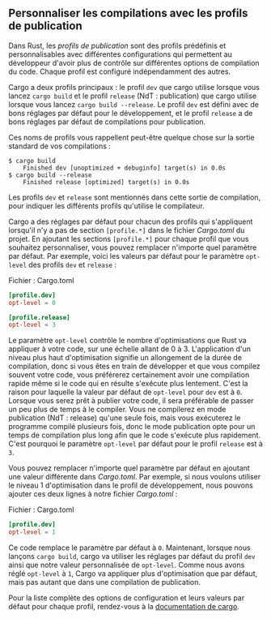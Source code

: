 <!--
## Customizing Builds with Release Profiles
-->

## Personnaliser les compilations avec les profils de publication

<!--
In Rust, *release profiles* are predefined and customizable profiles with
different configurations that allow a programmer to have more control over
various options for compiling code. Each profile is configured independently of
the others.
-->

Dans Rust, les *profils de publication* sont des profils prédéfinis et
personnalisables avec différentes configurations qui permettent au développeur
d'avoir plus de contrôle sur différentes options de compilation du code. Chaque
profil est configuré indépendamment des autres.

<!--
Cargo has two main profiles: the `dev` profile Cargo uses when you run `cargo
build` and the `release` profile Cargo uses when you run `cargo build
--release`. The `dev` profile is defined with good defaults for development,
and the `release` profile has good defaults for release builds.
-->

Cargo a deux profils principaux : le profil `dev` que cargo utilise lorsque vous
lancez `cargo build` et le profil `release` (NdT : publication) que cargo
utilise lorsque vous lancez `cargo build --release`. Le profil `dev` est défini
avec de bons réglages par défaut pour le développement, et le profil `release` a
de bons réglages par défaut de compilations pour publication.

<!--
These profile names might be familiar from the output of your builds:
-->

Ces noms de profils vous rappellent peut-être quelque chose sur la sortie
standard de vos compilations :

<!--
<!-- manual-regeneration
anywhere, run:
cargo build
cargo build --release
and ensure output below is accurate
-- >
-->

<!--
```console
$ cargo build
    Finished dev [unoptimized + debuginfo] target(s) in 0.0s
$ cargo build --release
    Finished release [optimized] target(s) in 0.0s
```
-->

```console
$ cargo build
    Finished dev [unoptimized + debuginfo] target(s) in 0.0s
$ cargo build --release
    Finished release [optimized] target(s) in 0.0s
```

<!--
The `dev` and `release` shown in this build output indicate that the compiler
is using different profiles.
-->

Les profils `dev` et `release` sont mentionnés dans cette sortie de compilation,
pour indiquer les différents profils qu'utilise le compilateur.

<!--
Cargo has default settings for each of the profiles that apply when there
aren’t any `[profile.*]` sections in the project’s *Cargo.toml* file. By adding
`[profile.*]` sections for any profile you want to customize, you can override
any subset of the default settings. For example, here are the default values
for the `opt-level` setting for the `dev` and `release` profiles:
-->

Cargo a des réglages par défaut pour chacun des profils qui s'appliquent
lorsqu'il n'y a pas de section `[profile.*]` dans le fichier *Cargo.toml* du
projet. En ajoutant les sections `[profile.*]` pour chaque profil que vous
souhaitez personnaliser, vous pouvez remplacer n'importe quel paramètre par
défaut. Par exemple, voici les valeurs par défaut pour le paramètre `opt-level`
des profils `dev` et `release` :

<!--
<span class="filename">Filename: Cargo.toml</span>
-->

<span class="filename">Fichier : Cargo.toml</span>

<!--
```toml
[profile.dev]
opt-level = 0

[profile.release]
opt-level = 3
```
-->

```toml
[profile.dev]
opt-level = 0

[profile.release]
opt-level = 3
```

<!--
The `opt-level` setting controls the number of optimizations Rust will apply to
your code, with a range of 0 to 3. Applying more optimizations extends
compiling time, so if you’re in development and compiling your code often,
you’ll want faster compiling even if the resulting code runs slower. That is
the reason the default `opt-level` for `dev` is `0`. When you’re ready to
release your code, it’s best to spend more time compiling. You’ll only compile
in release mode once, but you’ll run the compiled program many times, so
release mode trades longer compile time for code that runs faster. That is why
the default `opt-level` for the `release` profile is `3`.
-->

Le paramètre `opt-level` contrôle le nombre d'optimisations que Rust va
appliquer à votre code, sur une échelle allant de 0 à 3. L'application d'un
niveau plus haut d'optimisation signifie un allongement de la durée de
compilation, donc si vous êtes en train de développer et que vous compilez
souvent votre code, vous préférerez certainement avoir une compilation rapide
même si le code qui en résulte s'exécute plus lentement. C'est la raison pour
laquelle la valeur par défaut de `opt-level` pour `dev` est à `0`. Lorsque vous
serez prêt à publier votre code, il sera préférable de passer un peu plus de
temps à le compiler. Vous ne compilerez en mode publication (NdT : release)
qu'une seule fois, mais vous exécuterez le programme compilé plusieurs fois,
donc le mode publication opte pour un temps de compilation plus long afin que le
code s'exécute plus rapidement. C'est pourquoi le paramètre `opt-level` par
défaut pour le profil `release` est à `3`.

<!--
You can override any default setting by adding a different value for it in
*Cargo.toml*. For example, if we want to use optimization level 1 in the
development profile, we can add these two lines to our project’s *Cargo.toml*
file:
-->

Vous pouvez remplacer n'importe quel paramètre par défaut en ajoutant une valeur
différente dans *Cargo.toml*. Par exemple, si nous voulons utiliser le niveau 1
d'optimisation dans le profil de développement, nous pouvons ajouter ces deux
lignes à notre fichier *Cargo.toml* :

<!--
<span class="filename">Filename: Cargo.toml</span>
-->

<span class="filename">Fichier : Cargo.toml</span>

<!--
```toml
[profile.dev]
opt-level = 1
```
-->

```toml
[profile.dev]
opt-level = 1
```

<!--
This code overrides the default setting of `0`. Now when we run `cargo build`,
Cargo will use the defaults for the `dev` profile plus our customization to
`opt-level`. Because we set `opt-level` to `1`, Cargo will apply more
optimizations than the default, but not as many as in a release build.
-->

Ce code remplace le paramètre par défaut à `0`. Maintenant, lorsque nous lançons
`cargo build`, cargo va utiliser les réglages par défaut du profil `dev` ainsi
que notre valeur personnalisée de `opt-level`. Comme nous avons réglé
`opt-level` à `1`, Cargo va appliquer plus d'optimisation que par défaut, mais
pas autant que dans une compilation de publication.

<!--
For the full list of configuration options and defaults for each profile, see
[Cargo’s documentation](https://doc.rust-lang.org/cargo/reference/profiles.html).
-->

Pour la liste complète des options de configuration et leurs valeurs par défaut
pour chaque profil, rendez-vous à la
[documentation de cargo](https://doc.rust-lang.org/cargo/reference/profiles.html).
